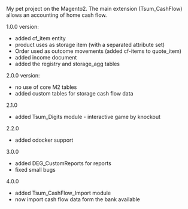 My pet project on the Magento2. 
The main extension (Tsum_CashFlow) allows an accounting of home cash flow. 

1.0.0 version:
- added cf_item entity
- product uses as storage item (with a separated attribute set)
- Order used as outcome movements (added cf-items to quote_item)
- added income document
- added the registry and storage_agg tables

2.0.0 version:
- no use of core M2 tables
- added custom tables for storage cash flow data

2.1.0
- added Tsum_Digits module - interactive game by knockout

2.2.0
- added odocker support

3.0.0
- added DEG_CustomReports for reports
- fixed small bugs

4.0.0
- added Tsum_CashFlow_Import module
- now import cash flow data form the bank available
